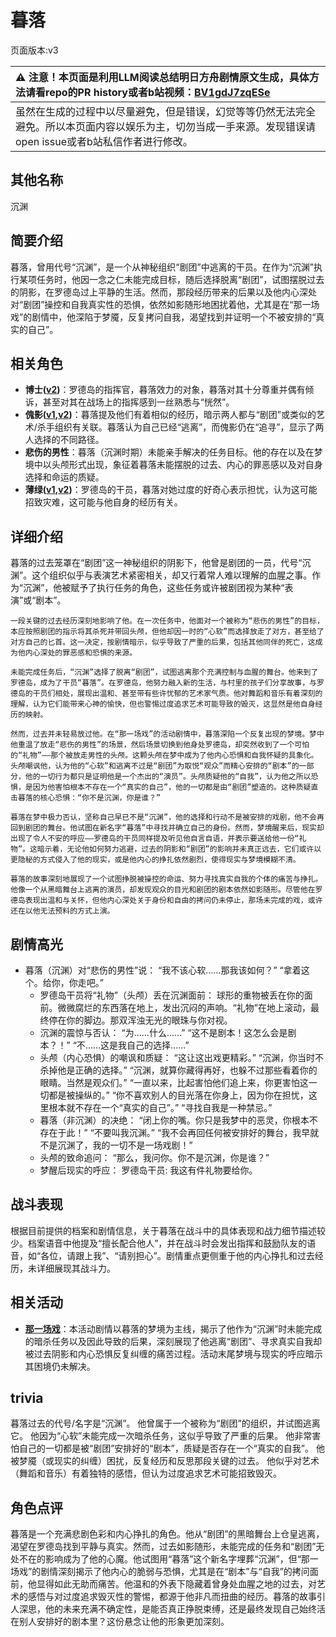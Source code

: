 # 暮落
页面版本:v3
 

| :warning: 注意！本页面是利用LLM阅读总结明日方舟剧情原文生成，具体方法请看repo的PR history或者b站视频：[BV1gdJ7zqESe](https://www.bilibili.com/video/BV1gdJ7zqESe/)         |
|:----------------------------|
| 虽然在生成的过程中以尽量避免，但是错误，幻觉等等仍然无法完全避免。所以本页面内容以娱乐为主，切勿当成一手来源。发现错误请open issue或者b站私信作者进行修改。|



## 其他名称
沉渊
## 简要介绍
暮落，曾用代号“沉渊”，是一个从神秘组织“剧团”中逃离的干员。在作为“沉渊”执行某项任务时，他因一念之仁未能完成目标，随后选择脱离“剧团”，试图摆脱过去的阴影，在罗德岛过上平静的生活。然而，那段经历带来的后果以及他内心深处对“剧团”操控和自我真实性的恐惧，依然如影随形地困扰着他，尤其是在“那一场戏”的剧情中，他深陷于梦魇，反复拷问自我，渴望找到并证明一个不被安排的“真实的自己”。
## 相关角色
-   **博士([v2](extended_char_bo_shi.md))**：罗德岛的指挥官，暮落效力的对象，暮落对其十分尊重并偶有倾诉，甚至对其在战场上的指挥感到一丝熟悉与“恍然”。
-   **傀影([v1](../chars/char_250_phatom.md),[v2](char_250_phatom.md))**：暮落提及他们有着相似的经历，暗示两人都与“剧团”或类似的艺术/杀手组织有关联。暮落认为自己已经“逃离”，而傀影仍在“追寻”，显示了两人选择的不同路径。
-   **悲伤的男性**：暮落（沉渊时期）未能亲手解决的任务目标。他的存在以及在梦境中以头颅形式出现，象征着暮落未能摆脱的过去、内心的罪恶感以及对自身选择和命运的质疑。
-   **薄绿([v1](../chars/char_388_mint.md),[v2](char_388_mint.md))**：罗德岛的干员，暮落对她过度的好奇心表示担忧，认为这可能招致灾难，这可能与他自身的经历有关。
## 详细介绍
暮落的过去笼罩在“剧团”这一神秘组织的阴影下，他曾是剧团的一员，代号“沉渊”。这个组织似乎与表演艺术紧密相关，却又行着常人难以理解的血腥之事。作为“沉渊”，他被赋予了执行任务的角色，这些任务或许被剧团视为某种“表演”或“剧本”。

    一段关键的过去经历深刻地影响了他。在一次任务中，他面对一个被称为“悲伤的男性”的目标，本应按照剧团的指示将其杀死并带回头颅，但他却因一时的“心软”而选择放走了对方，甚至给了对方自己的匕首。这一决定，按剧情暗示，似乎导致了严重的后果，包括其他同伴的死亡，这成为他内心深处的罪恶感和恐惧的来源。

    未能完成任务后，“沉渊”选择了脱离“剧团”，试图逃离那个充满控制与血腥的舞台。他来到了罗德岛，成为了干员“暮落”。在罗德岛，他努力融入新的生活，与村里的孩子们分享故事，与罗德岛的干员们相处，展现出温和、甚至带有些许忧郁的艺术家气质。他对舞蹈和音乐有着深刻的理解，认为它们能带来心神的愉快，但也警惕过度追求艺术可能导致的毁灭，这显然是他自身经历的映射。

    然而，过去并未轻易放过他。在“那一场戏”的活动剧情中，暮落深陷一个反复出现的梦境。梦中他重温了放走“悲伤的男性”的场景，然后场景切换到他身处罗德岛，却突然收到了一个可怕的“礼物”——那个被放走男性的头颅。这颗头颅在梦中成为了他内心恐惧和自我怀疑的具象化。头颅嘲讽他，认为他的“心软”和逃离不过是“剧团”为取悦“观众”而精心安排的“剧本”的一部分，他的一切行为都只是证明他是一个杰出的“演员”。头颅质疑他的“自我”，认为他之所以恐惧，是因为他害怕根本不存在一个“真实的自己”，他的一切都是由“剧团”塑造的。这种质疑直击暮落的核心恐惧：“你不是沉渊，你是谁？”

    暮落在梦中极力否认，坚称自己早已不是“沉渊”，他的选择和行动不是被安排的戏剧，他不会再回到剧团的舞台。他试图在新名字“暮落”中寻找并确立自己的身份。然而，梦境醒来后，现实却出现了令人不安的呼应——罗德岛的干员同样提及听见他自言自语，并表示要送给他一份“礼物”。这暗示着，无论他如何努力逃避，过去的阴影和“剧团”的影响并未真正远去，它们或许以更隐秘的方式侵入了他的现实，或是他内心的挣扎依然剧烈，使得现实与梦境模糊不清。

    暮落的故事深刻地展现了一个试图挣脱被操控的命运、努力寻找真实自我的个体的痛苦与挣扎。他像一个从黑暗舞台上逃离的演员，却发现观众的目光和剧团的剧本依然如影随形。尽管他在罗德岛表现出温和与关怀，但他内心深处关于身份和自由的拷问仍未停止，那场未完成的戏，或许还在以他无法预料的方式上演。
## 剧情高光
*   暮落（沉渊）对“悲伤的男性”说：
        “我不该心软......那我该如何？”
        “拿着这个。给你，你走吧。”
    *   罗德岛干员将“礼物”（头颅）丢在沉渊面前：
        球形的重物被丢在你的面前。微微腐烂的东西落在地上，发出沉闷的声响。“礼物”在地上滚动，最终停在你的脚边。那双浑浊无光的眼珠与你对视。
    *   沉渊的震惊与否认：
        “为......什么......”
        “这不是剧本！这怎么会是剧本？！”
        “不......这是我自己的选择......”
    *   头颅（内心恐惧）的嘲讽和质疑：
        “这让这出戏更精彩。”
        “沉渊，你当时不杀掉他是正确的选择。”
        “沉渊，就算你藏得再好，也躲不过那些看着你的眼睛。当然是观众们。”
        “一直以来，比起害怕他们追上来，你更害怕这一切都是被操纵的。”
        “你不喜欢别人的目光落在你身上，因为你在担忧，这里根本就不存在一个“真实的自己”。”
        “寻找自我是一种禁忌。”
    *   暮落（非沉渊）的决绝：
        “闭上你的嘴。你只是我梦中的恶灵，你根本不存在于此！”
        “不要叫我沉渊。”
        “我不会再回任何被安排好的舞台，我早就不是沉渊了，我的一切不是一场戏剧！”
    *   头颅的致命追问：
        “那么，我问你。你不是沉渊，你是谁？”
    *   梦醒后现实的呼应：
        罗德岛干员: 我这有件礼物要给你。
## 战斗表现
根据目前提供的档案和剧情信息，关于暮落在战斗中的具体表现和战力细节描述较少。档案语音中他提及“擅长配合他人”，并在战斗时会发出指挥和鼓励队友的语音，如“各位，请跟上我”、“请别担心”。剧情重点更侧重于他的内心挣扎和过去经历，未详细展现其战斗力。
## 相关活动
-   **[那一场戏](../stories/story_aprot2_set_1.md)**：本活动剧情以暮落的梦境为主线，揭示了他作为“沉渊”时未能完成的暗杀任务以及因此导致的后果，深刻展现了他逃离“剧团”、寻求真实自我却被过去阴影和内心恐惧反复纠缠的痛苦过程。活动末尾梦境与现实的呼应暗示其困境仍未解决。
## trivia
暮落过去的代号/名字是“沉渊”。
    他曾属于一个被称为“剧团”的组织，并试图逃离它。
    他因为“心软”未能完成一次暗杀任务，这似乎导致了严重的后果。
    他非常害怕自己的一切都是被“剧团”安排好的“剧本”，质疑是否存在一个“真实的自我”。
    他被梦魇（或现实的纠缠）困扰，反复经历和反思那段关键的过去。
    他似乎对艺术（舞蹈和音乐）有着独特的感悟，但认为过度追求艺术可能招致毁灭。
## 角色点评
暮落是一个充满悲剧色彩和内心挣扎的角色。他从“剧团”的黑暗舞台上仓皇逃离，渴望在罗德岛找到平静与真实。然而，过去如影随形，未能完成的任务和“剧团”无处不在的影响成为了他的心魔。他试图用“暮落”这个新名字埋葬“沉渊”，但“那一场戏”的剧情深刻揭示了他内心的脆弱与恐惧，尤其是在“剧本”与“自我”的拷问面前，他显得如此无助而痛苦。他温和的外表下隐藏着曾身处血腥之地的过去，对艺术的感悟与对过度追求毁灭性的警惕，都源于他非凡而扭曲的经历。暮落的故事引人深思，他的未来充满不确定性，是能否真正挣脱束缚，还是最终发现自己始终活在别人安排好的剧本里？这份悬念让他的形象更加深刻。